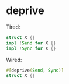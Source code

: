 # deprive

Tired:

```rust
struct X {}
impl !Send for X {}
impl !Sync for X {}
```

Wired:

```rust
#[deprive(Send, Sync)]
struct X {}
```